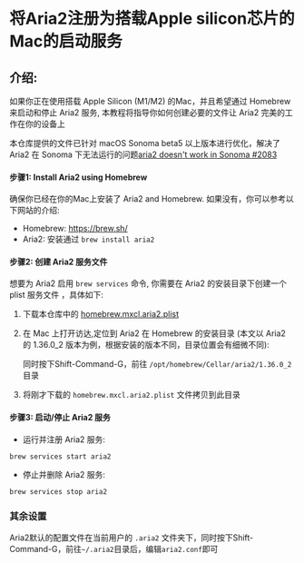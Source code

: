 # 将Aria2注册为搭载Apple silicon芯片的Mac的启动服务
## 介绍:
如果你正在使用搭载 Apple Silicon (M1/M2) 的Mac，并且希望通过 Homebrew 来启动和停止 Aria2 服务, 本教程将指导你如何创建必要的文件让 Aria2 完美的工作在你的设备上

本仓库提供的文件已针对 macOS Sonoma beta5 以上版本进行优化，解决了 Aria2 在 Sonoma 下无法运行的问题[aria2 doesn't work in Sonoma #2083](https://github.com/aria2/aria2/issues/2083)

#### 步骤1: Install Aria2 using Homebrew
确保你已经在你的Mac上安装了 Aria2 and Homebrew. 如果没有，你可以参考以下网站的介绍:

- Homebrew: https://brew.sh/
- Aria2: 安装通过 `brew install aria2`

#### 步骤2: 创建 Aria2 服务文件
想要为 Aria2 启用 `brew services` 命令, 你需要在 Aria2 的安装目录下创建一个 plist 服务文件 ，具体如下:
1. 下载本仓库中的 [homebrew.mxcl.aria2.plist](https://github.com/412999826/aria2-macOS/raw/main/homebrew.mxcl.aria2.plist)

2. 在 Mac 上打开访达,定位到 Aria2 在 Homebrew 的安装目录 (本文以 Aria2 的 1.36.0_2 版本为例，根据安装的版本不同，目录位置会有细微不同):

   同时按下Shift-Command-G，前往 `/opt/homebrew/Cellar/aria2/1.36.0_2`目录
3. 将刚才下载的 `homebrew.mxcl.aria2.plist` 文件拷贝到此目录

#### 步骤3: 启动/停止 Aria2 服务
- 运行并注册 Aria2 服务:

```
brew services start aria2
```

- 停止并删除 Aria2 服务:

```
brew services stop aria2
```

### 其余设置
Aria2默认的配置文件在当前用户的 `.aria2` 文件夹下，同时按下Shift-Command-G，前往`~/.aria2`目录后，编辑`aria2.conf`即可


